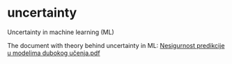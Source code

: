 # uncertainty
Uncertainty in machine learning (ML)

The document with theory behind uncertainty in ML:
[Nesigurnost predikcije u modelima dubokog učenja.pdf](Nesigurnost%20predikcije%20u%20modelima%20dubokog%20učenja.pdf)
